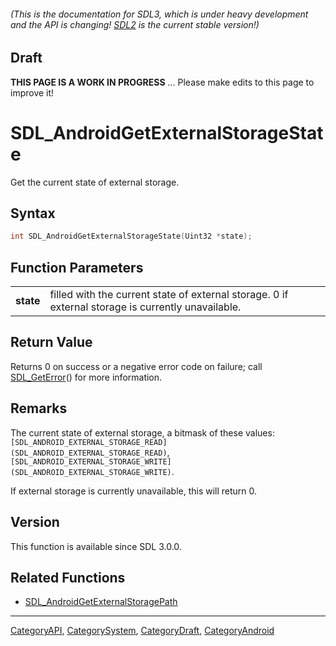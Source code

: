 ###### (This is the documentation for SDL3, which is under heavy development and the API is changing! [SDL2](https://wiki.libsdl.org/SDL2/) is the current stable version!)

## Draft

**THIS PAGE IS A WORK IN PROGRESS** ... Please make edits to this page to improve it!


<!-- #*^*^*^*^*See https://wiki.libsdl.org/SGFunctions for details on editing this page*^*^*^*^* -->
# SDL_AndroidGetExternalStorageState

Get the current state of external storage.

## Syntax

```c
int SDL_AndroidGetExternalStorageState(Uint32 *state);

```

## Function Parameters

|               |                                                                                                    |
| ------------- | -------------------------------------------------------------------------------------------------- |
| **state**     | filled with the current state of external storage. 0 if external storage is currently unavailable. |

## Return Value

Returns 0 on success or a negative error code on failure; call
[SDL_GetError](SDL_GetError)() for more information.

## Remarks

The current state of external storage, a bitmask of these values:
`[SDL_ANDROID_EXTERNAL_STORAGE_READ](SDL_ANDROID_EXTERNAL_STORAGE_READ)`,
`[SDL_ANDROID_EXTERNAL_STORAGE_WRITE](SDL_ANDROID_EXTERNAL_STORAGE_WRITE)`.

If external storage is currently unavailable, this will return 0.

## Version

This function is available since SDL 3.0.0.

## Related Functions

* [SDL_AndroidGetExternalStoragePath](SDL_AndroidGetExternalStoragePath)

----
[CategoryAPI](CategoryAPI), [CategorySystem](CategorySystem), [CategoryDraft](CategoryDraft), [CategoryAndroid](CategoryAndroid)
<!-- #See the Style Guide for instructions on editing the footer. -->


